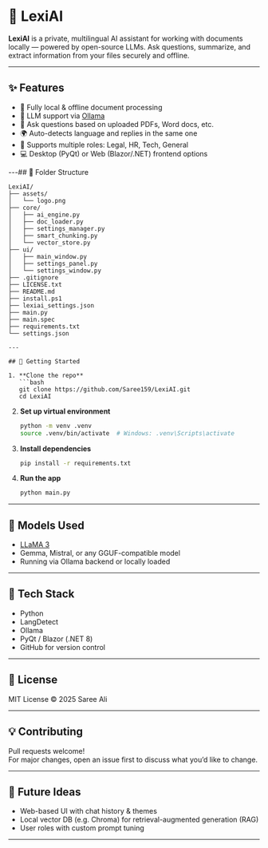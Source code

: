 # 🤖 LexiAI

**LexiAI** is a private, multilingual AI assistant for working with documents locally — powered by open-source LLMs. Ask questions, summarize, and extract information from your files securely and offline.

---

## ✨ Features

- 🔐 Fully local & offline document processing  
- 🧠 LLM support via [Ollama](https://ollama.com/)  
- 📄 Ask questions based on uploaded PDFs, Word docs, etc.  
- 🌍 Auto-detects language and replies in the same one  
- 🧩 Supports multiple roles: Legal, HR, Tech, General  
- 💻 Desktop (PyQt) or Web (Blazor/.NET) frontend options  

---## 📁 Folder Structure

```text
LexiAI/
├── assets/
│   └── logo.png
├── core/
│   ├── ai_engine.py
│   ├── doc_loader.py
│   ├── settings_manager.py
│   ├── smart_chunking.py
│   └── vector_store.py
├── ui/
│   ├── main_window.py
│   ├── settings_panel.py
│   └── settings_window.py
├── .gitignore
├── LICENSE.txt
├── README.md
├── install.ps1
├── lexiai_settings.json
├── main.py
├── main.spec
├── requirements.txt
└── settings.json

---

## 🚀 Getting Started

1. **Clone the repo**
   ```bash
   git clone https://github.com/Saree159/LexiAI.git
   cd LexiAI
   ```

2. **Set up virtual environment**
   ```bash
   python -m venv .venv
   source .venv/bin/activate  # Windows: .venv\Scripts\activate
   ```

3. **Install dependencies**
   ```bash
   pip install -r requirements.txt
   ```

4. **Run the app**
   ```bash
   python main.py
   ```

---

## 🧠 Models Used

- [LLaMA 3](https://ollama.com/library/llama3)  
- Gemma, Mistral, or any GGUF-compatible model  
- Running via Ollama backend or locally loaded  

---

## 🔧 Tech Stack

- Python  
- LangDetect  
- Ollama  
- PyQt / Blazor (.NET 8)  
- GitHub for version control  

---

## 📜 License

MIT License © 2025 Saree Ali

---

## 💡 Contributing

Pull requests welcome!  
For major changes, open an issue first to discuss what you’d like to change.

---

## 🧩 Future Ideas

- Web-based UI with chat history & themes  
- Local vector DB (e.g. Chroma) for retrieval-augmented generation (RAG)  
- User roles with custom prompt tuning  

---

